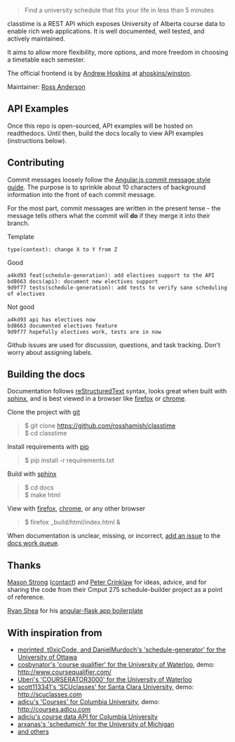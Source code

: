 > Find a university schedule that fits your life in less than 5 minutes

classtime is a REST API which exposes University of Alberta course data to enable rich web applications. It is well documented, well tested, and actively maintained.

It aims to allow more flexibility, more options, and more freedom in choosing a timetable each semester.

The official frontend is by [Andrew Hoskins](https://github.com/ahoskins) at [ahoskins/winston](https://github.com/ahoskins/winston). 

Maintainer: [Ross Anderson](https://github.com/rosshamish)

API Examples
------------

Once this repo is open-sourced, API examples will be hosted on readthedocs. Until then, build the docs locally to view API examples (instructions below).

Contributing
------------

Commit messages loosely follow the [Angular.js commit message style guide][commit-style-guide].  The purpose is to sprinkle about 10 characters of background information into the front of each commit message.

For the most part, commit messages are written in the present tense - the message tells others what the commit will **do** if they merge it into their branch.

Template

	type(context): change X to Y from Z

Good

	a4kd93 feat(schedule-generation): add electives support to the API  
	bd8663 docs(api): document new electives support  
	9d9f77 tests(schedule-generation): add tests to verify sane scheduling of electives

Not good

	a4kd93 api has electives now  
	bd8663 documented electives feature  
	9d9f77 hopefully electives work, tests are in now

Github issues are used for discussion, questions, and task tracking. Don't worry about assigning labels.

[commit-style-guide]: https://docs.google.com/document/d/1QrDFcIiPjSLDn3EL15IJygNPiHORgU1_OOAqWjiDU5Y/edit?pli=1

Building the docs
-----------------

Documentation follows [reStructuredText] syntax, looks great when built with [sphinx], and is best viewed in a browser like [firefox] or [chrome].

Clone the project with [git]
> $ git clone https://github.com/rosshamish/classtime  
> $ cd classtime  

Install requirements with [pip]
> $ pip install -r requirements.txt  

Build with [sphinx]
> $ cd docs  
> $ make html  

View with [firefox], [chrome], or any other browser
> $ firefox _build/html/index.html &

When documentation is unclear, missing, or incorrect, [add an issue][issue-new] to the [docs work queue][milestones].

[git]: http://git-scm.com/book/en/v2/Getting-Started-Installing-Git
[pip]: http://stackoverflow.com/questions/17271319/installing-pip-on-mac-os-x
[firefox]: https://www.mozilla.org/en-US/firefox/new/
[chrome]: http://www.google.com/chrome/
[reStructuredText]: http://docutils.sourceforge.net/docs/user/rst/quickref.html
[sphinx]: http://sphinx-doc.org/
[issue-new]: https://github.com/RossHamish/classtime/issues/new
[milestones]: https://github.com/RossHamish/classtime/milestones

Thanks
------

[Mason Strong](https://github.com/hadacigar) ([contact](mailto:mstrong@ualberta.ca)) and [Peter Crinklaw](http://blackacrebrewing.com/hey.swf) for ideas, advice, and for sharing the code from their Cmput 275 schedule-builder project as a point of reference.

[Ryan Shea](http://ryaneshea.com) for his [angular-flask app boilerplate](https://github.com/rxl/angular-flask)

With inspiration from
---------------------
- [morinted, t0xicCode, and DanielMurdoch's 'schedule-generator' for the University of Ottawa](https://github.com/morinted/schedule-generator)
- [cosbynator's 'course qualifier' for the University of Waterloo](https://github.com/cosbynator/Course-Qualifier), demo: http://www.coursequalifier.com/
- [Uberi's 'COURSERATOR3000' for the University of Waterloo](https://github.com/Uberi/COURSERATOR3000)
- [scott113341's 'SCUclasses' for Santa Clara University](https://github.com/scott113341/SCUclasses), demo: http://scuclasses.com
- [adicu's 'Courses' for Columbia University](https://github.com/adi-archive/Schedule-Builder), demo: http://courses.adicu.com
- [adiciu's course data API for Columbia University](https://github.com/adicu/data.adicu.com)
- [arxanas's 'schedumich' for the University of Michigan](https://github.com/arxanas/schedumich)
- [and others](https://github.com/search?o=desc&q=university+scheduling&ref=searchresults&s=stars&type=Repositories&utf8=%E2%9C%93)
